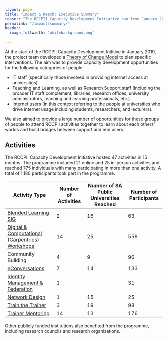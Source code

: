 ```yaml
---
layout: page
title: "Impact & Reach: Executive Summary"
teaser: "The RCCPII Capacity Development Initiative ran from January 2018 - March 2019."
permalink: "/impact/summary/"
header:
  image_fullwidth: "whitebackground.png"
   
---
```


At the start of the RCCPII Capacity Development Inititive in January 2019, the project team developed a [Theory of Change Model](https://tenet-rccpii.github.io/rccpii-2018/images/RCCPII_ToC2018-03-12.pdf) to plan specific interventions. The aim was to provide capacity development opportunities for the following categories of people:

- IT staff (specifically those involved in providing internet access at universities)
- Teaching and Learning, as well as Research Support staff (including the broader IT staff complement, libraries, research offices, university administrators, teaching and learning professionals, etc.)
- Internet users (in this context referring to the people at universities who drive internet usage including students, researchers, and lecturers).

We also aimed to provide a large number of opportunities for these groups of people to attend RCCPII activities together to learn about each others' worlds and build bridges between support and end users.

## Activities 

The RCCPII Capacity Development Initiative hosted 47 activities in 15 months. The programme included 21 online and 25 in-person activities and reached 775 individuals with many participating in more than one activity. A total of 1,180 participants took part in the programme.


|Activity Type|Number of Activities|Number of SA Public Universities Reached|Number of Participants|
|-------------|--------------------|----------------------------------------|----------------------|
|[Blended Learning SIG](https://tenet-rccpii.github.io/rccpii-2018/workshops/elearning/)|2|16|63|
|[Digital & Computational (Carpentries) Workshops](https://tenet-rccpii.github.io/rccpii-2018/workshops/carpentries/)|14|25|558|
|Community Building|4|9|96|
|[eConversations](https://tenet-rccpii.github.io/rccpii-2018/econversations/general/)|7|14|133|
|[Identity Management & Federation](https://tenet-rccpii.github.io/rccpii-2018/workshops/identity/)|1||31|
|[Network Design](https://tenet-rccpii.github.io/rccpii-2018/workshops/network/)|1|15|25|
|[Train the Trainer](https://tenet-rccpii.github.io/rccpii-2018/workshops/instructor-training/)|3|19|98|
|[Trainer Mentoring](https://tenet-rccpii.github.io/rccpii-2018/mentorship/)|14|13|176|

Other publicly funded institutions also benefited from the programme, including research councils and research organisations.
